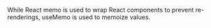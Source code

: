 
While React memo is used to wrap React components to prevent re-renderings,
useMemo is used to memoize values.